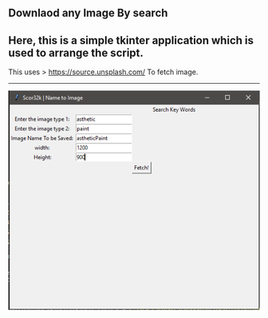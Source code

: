 ## Downlaod any Image By **search**

Here, this is a simple tkinter application which is used to arrange the script.
---
This uses > https://source.unsplash.com/ 
To fetch image.

---

![](image/ss.png)